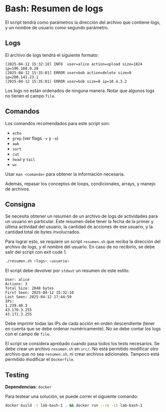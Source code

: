 # Bash: Resumen de logs

El script tendrá como parámetros la dirección del archivo que contiene logs, y
un nombre de usuario como segundo parámetro.

## Logs

El archivo de logs tendrá el siguiente formato:

```log
[2025-04-12 15:32:10] INFO  user=alice action=upload size=1024 ip=196.168.0.28
[2025-04-12 15:35:01] ERROR user=bob action=delete size=0 ip=200.141.23.1
[2025-04-12 15:35:01] ERROR user=bob size=0 ip=10.4.3.2
```

Los logs no están ordenados de ninguna manera. Notar que algunos logs no tienen
el campo `file`.

## Comandos

Los comandos recomendados para este script son:

- `echo`
- `grep` (ver flags `-v` y `-o`)
- `awk`
- `sort`
- `cut`
- `head` y `tail`
- `wc`

Usar `man <comando>` para obtener la información necesaria.

Además, repasar los conceptos de loops, condicionales, arrays, y manejo de
archivos.

## Consigna

Se necesita obtener un resumen de un archivo de logs de actividades para un
usuario en particular. Este resumen debe tener la fecha de la primer y última
actividad del usuario, la cantidad de acciones de ese usuario, y la cantidad
total de bytes involucrados.

Para lograr esto, se requiere un script `resumen.sh` que reciba la dirección
del archivo de logs, y el nombre del usuario. En caso de no recibirlo, se debe
salir del script con exit code 1.

```sh
./resumen.sh <logs> <usuario>
```

El script debe devolver por `stdout` un resumen de este estilo:

```log
User: alice
Actions: 3
Total Size: 2048 bytes
First Seen: 2025-04-12 15:32:10
Last Seen: 2025-04-12 17:44:59
IPs:
1.239.40.3
43.170.3.255
43.171.3.255
```

Debe imprimir todas las IPs de cada acción en orden descendiente (tener en
cuenta que se debe ordenar numéricamente). No se debe contar los logs con el
campo de `file`.

El script se considera aprobado cuando pasa todos los tests necesarios. Se debe
crear un archivo `resumen.sh` en `src/`. No está permitido modificar otro
archivo que no sea `resumen.sh`, ni crear archivos adicionales. Tampoco está
permitido modificar el `Dockerfile`.

## Testing

**Dependencias:** `docker`

Para testear una solución, se puede correr el siguiente comando:

```sh
docker build -t lab-bash-1 . && docker run --rm -it lab-bash-1
```
